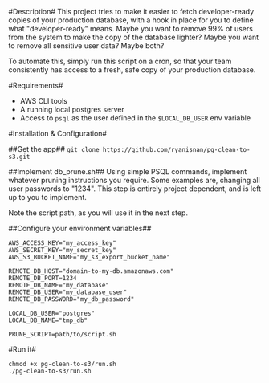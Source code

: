 #Description#
This project tries to make it easier to fetch developer-ready copies of your production database, with a hook in place for you to define what "developer-ready" means. Maybe you want to remove 99% of users from the system to make the copy of the database lighter? Maybe you want to remove all sensitive user data? Maybe both?

To automate this, simply run this script on a cron, so that your team consistently has access to a fresh, safe copy of your production database.

#Requirements#
- AWS CLI tools
- A running local postgres server
- Access to `psql` as the user defined in the `$LOCAL_DB_USER` env variable

#Installation & Configuration#

##Get the app##
`git clone https://github.com/ryanisnan/pg-clean-to-s3.git`

##Implement db_prune.sh##
Using simple PSQL commands, implement whatever pruning instructions you require. Some examples are, changing all user passwords to "1234". This step is entirely project dependent, and is left up to you to implement.

Note the script path, as you will use it in the next step.

##Configure your environment variables##

    AWS_ACCESS_KEY="my_access_key"
    AWS_SECRET_KEY="my_secret_key"
    AWS_S3_BUCKET_NAME="my_s3_export_bucket_name"
    
    REMOTE_DB_HOST="domain-to-my-db.amazonaws.com"
    REMOTE_DB_PORT=1234
    REMOTE_DB_NAME="my_database"
    REMOTE_DB_USER="my_database_user"
    REMOTE_DB_PASSWORD="my_db_password"
    
    LOCAL_DB_USER="postgres"
    LOCAL_DB_NAME="tmp_db"
    
    PRUNE_SCRIPT=path/to/script.sh

#Run it#

    chmod +x pg-clean-to-s3/run.sh
    ./pg-clean-to-s3/run.sh
